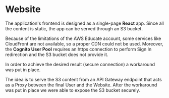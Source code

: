 # Website

The application's frontend is designed as a single-page **React** app. Since all the content is static, the app can be served through an S3 bucket. 

Because of the limitations of the AWS Educate account, some services like CloudFront are not available, so a proper CDN could not be used.
Moreover, the **Cognito User Pool** requires an https connection to perform Sign In redirection and the S3 bucket does not provide it.

In order to achieve the desired result (secure connection) a workaround was put in place.

The idea is to serve the S3 content from an API Gateway endpoint that acts as a Proxy between the final User and the Website.
After the workaround was put in place we were able to expose the S3 bucket securely.